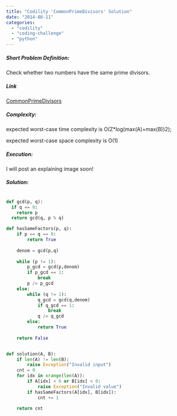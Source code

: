 ```yaml
---
title: "Codility 'CommonPrimeDivisors' Solution"
date: "2014-08-11"
categories: 
  - "codility"
  - "coding-challenge"
  - "python"
---
```


##### Short Problem Definition:

Check whether two numbers have the same prime divisors.

##### Link

[CommonPrimeDivisors](https://codility.com/demo/take-sample-test/common_prime_divisors)

##### Complexity:

expected worst-case time complexity is O(Z\*log(max(A)+max(B))2);

expected worst-case space complexity is O(1)

##### Execution:

I will post an explaining image soon!

##### Solution:

```python

def gcd(p, q):
  if q == 0:
    return p
  return gcd(q, p % q)

def hasSameFactors(p, q):
    if p == q == 0:
        return True
    
    denom = gcd(p,q)
    
    while (p != 1):
        p_gcd = gcd(p,denom)
        if p_gcd == 1:
            break
        p /= p_gcd
    else:
        while (q != 1):
            q_gcd = gcd(q,denom)
            if q_gcd == 1:
                break
            q /= q_gcd
        else:
            return True
    
    return False


def solution(A, B):
    if len(A) != len(B):
        raise Exception("Invalid input")
    cnt = 0
    for idx in xrange(len(A)):
        if A[idx] < 0 or B[idx] < 0:
            raise Exception("Invalid value")
        if hasSameFactors(A[idx], B[idx]):
            cnt += 1
    
    return cnt
```
